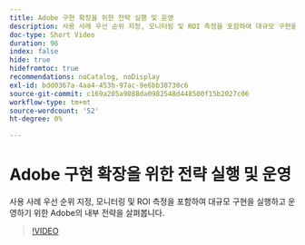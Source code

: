 ```yaml
---
title: Adobe 구현 확장을 위한 전략 실행 및 운영
description: 사용 사례 우선 순위 지정, 모니터링 및 ROI 측정을 포함하여 대규모 구현을 실행하고 운영하기 위한 Adobe의 내부 전략을 살펴봅니다.
doc-type: Short Video
duration: 96
index: false
hide: true
hidefromtoc: true
recommendations: noCatalog, noDisplay
exl-id: bdd0367a-4aa4-453b-97ac-9e6bb38730c6
source-git-commit: c169a205a9088da0982548d448500f15b2027c06
workflow-type: tm+mt
source-wordcount: '52'
ht-degree: 0%

---
```


# Adobe 구현 확장을 위한 전략 실행 및 운영

사용 사례 우선 순위 지정, 모니터링 및 ROI 측정을 포함하여 대규모 구현을 실행하고 운영하기 위한 Adobe의 내부 전략을 살펴봅니다.

<!-- 62_S655_3442541_95_run-and-operate-strategies-for-scaling-adobe-implementations -->
>[!VIDEO](https://video.tv.adobe.com/v/3461087/?learn=on&enablevpops=true&captions=kor)
